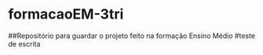 # formacaoEM-3tri
##Repositório para guardar o projeto feito na formação Ensino Médio
#teste de escrita
